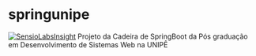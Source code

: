 # springunipe
[![SensioLabsInsight](https://insight.sensiolabs.com/projects/47e9c5d1-09aa-46cd-bb8a-5eee72090b98/big.png)](https://insight.sensiolabs.com/projects/47e9c5d1-09aa-46cd-bb8a-5eee72090b98)
Projeto da Cadeira de SpringBoot da Pós graduação em Desenvolvimento de Sistemas Web na UNIPÊ
